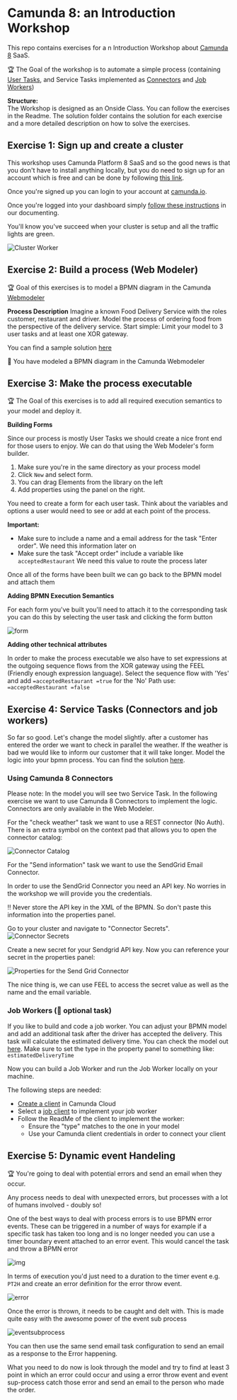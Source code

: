 # Camunda 8: an Introduction Workshop

This repo contains exercises for a n Introduction Workshop about [Camunda 8](https://camunda.com) SaaS. 

:trophy: The Goal of the workshop is to automate a simple process (containing [User Tasks](https://docs.camunda.io/docs/components/modeler/bpmn/user-tasks/), and Service Tasks implemented as [Connectors](https://docs.camunda.io/docs/components/modeler/web-modeler/connectors/) and [Job Workers](https://docs.camunda.io/docs/components/concepts/job-workers/))

**Structure:**  
The Workshop is designed as an Onside Class. You can follow the exercises in the Readme. 
The solution folder contains the solution for each exercise and a more detailed description on how to solve the exercises. 

## Exercise 1: Sign up and create a cluster

This workshop uses Camunda Platform 8 SaaS and so the good news is that you don't have to install anything locally, but you do need to sign up for an account which is free and can be done by following [this link](https://accounts.cloud.camunda.io/signup). 

Once you're signed up you can login to your account at [camunda.io](https://weblogin.cloud.camunda.io). 

Once you're logged into your dashboard simply [follow these instructions](https://docs.camunda.io/docs/components/console/manage-clusters/create-cluster/) in our documenting. 


You'll know you've succeed when your cluster is setup and all the traffic lights are green. 

![Cluster Worker](img/clustersetup.png)

## Exercise 2: Build a process (Web Modeler)
:trophy: Goal of this exercises is to model a BPMN diagram in the Camunda [Webmodeler](https://docs.camunda.io/docs/components/modeler/web-modeler/new-web-modeler/)

**Process Description**
Imagine a known Food Delivery Service with the roles customer, restaurant and driver. Model the process of ordering food from the perspective of the delivery service. Start simple: Limit your model to 3 user tasks and at least one XOR gateway. 

You can find a sample solution [here](Solution/02/02.bpmn)

:tada: You have modeled a BPMN diagram in the Camunda Webmodeler

## Exercise 3: Make the process executable

:trophy: The Goal of this exercises is to add all required execution semantics to your model and deploy it. 

**Building Forms** 

Since our process is mostly User Tasks we should create a nice front end for those users to enjoy. We can do that using the Web Modeler's form builder. 

1. Make sure you're in the same directory as your process model
1. Click `New` and select form.
1. You can drag Elements from the library on the left
1. Add properties using the panel on the right.

You need to create a form for each user task. 
Think about the variables and options a user would need to see or add at each point of the process. 

**Important:** 

* Make sure to include a name and a email address for the task "Enter order". We need this information later on
* Make sure the task "Accept order" include a variable like ```acceptedRestaurant``` We need this value to route the process later 

Once all of the forms have been built we can go back to the BPMN model and attach them

**Adding BPMN Execution Semantics**

For each form you've built you'll need to attach it to the corresponding task you can do this by selecting the user task and clicking the form button

![form](img/connectform.png)

**Adding other technical attributes**

In order to make the process executable we also have to set expressions at the outgoing sequence flows from the XOR gateway using the FEEL (Friendly enough expression language). Select the sequence flow with 'Yes' and add ```=acceptedRestaurant =true``` for the 'No' Path use: ```=acceptedRestaurant =false```




## Exercise 4: Service Tasks (Connectors and job workers)
So far so good. Let's change the model slightly. after a customer has entered the order we want to check in parallel the weather. If the weather is bad we would like to inform our customer that it will take longer. Model the logic into your bpmn process. You can find the solution [here](Solution/Exercise04/04.bpmn). 

### Using Camunda 8 Connectors
Please note: In the model you will see two Service Task. In the following exercise we want to use Camunda 8 Connectors to implement the logic. Connectors are only available in the Web Modeler.

For the "check weather" task we want to use a REST connector (No Auth). There is an extra symbol on the context pad that allows you to open the connector catalog:

![Connector Catalog](img/connector-catalog.png)

For the "Send information" task we want to use the SendGrid Email Connector. 

In order to use the SendGrid Connector you need an API key. No worries in the workshop we will provide you the credentials. 

:bangbang: Never store the API key in the XML of the BPMN. So don't paste this information into the properties panel. 

Go to your cluster and navigate to "Connector Secrets". 
![Connector Secrets](img/connector-secrets.png)

Create a new secret for your Sendgrid API key. Now you can reference your secret in the properties panel: 

![Properties for the Send Grid Connector](img/sendGridConnector.png)

The nice thing is, we can use FEEL to access the secret value as well as the name and the email variable. 

### Job Workers (:star2: optional task)

If you like to build and code a job worker. You can adjust your BPMN model and add an additional task after the driver has accepted the delivery. This task will calculate the estimated delivery time. You can check the model out [here](Solution/04/04-with-job-worker.bpmn). Make sure to set the type in the property panel to something like: ```estimatedDeliveryTime```

Now you can build a Job Worker and run the Job Worker locally on your machine. 

The following steps are needed: 

* [Create a client](https://docs.camunda.io/docs/components/console/manage-clusters/manage-api-clients/#create-a-client) in Camunda Cloud
* Select a [job client](https://docs.camunda.io/docs/apis-clients/overview/) to implement your job worker
* Follow the ReadMe of the client to implement the worker:
    * Ensure the "type" matches to the one in your model
    * Use your Camunda client credentials in order to connect your client








## Exercise 5: Dynamic event Handeling
🏆 You're going to deal with potential errors and send an email when they occur.

Any process needs to deal with unexpected errors, but processes with a lot of humans involved - doubly so! 

One of the best ways to deal with process errors is to 
use BPMN error events. These can be triggered in a number of ways for example if a specific task has taken too long and is no longer needed you can use a timer boundary event attached to an error event. This would cancel the task and throw a BPMN error

![img](img/1errorThrow.png)

In terms of execution you'd just need to a duration to the timer event e.g. `PT2H` and create an error definition for the error throw event. 

![error](img/errorThrow.png)

Once the error is thrown, it needs to be caught and delt with. 
This is made quite easy with the awesome power of the event sub process 

![eventsubprocess](img/eventSubProcess.png)

You can then use the same send email task configuration to send an email as a response to the Error happening. 

What you need to do now is look through the model and try to find at least 3 point in which an error could occur and using a error throw event and event sup-process catch those error and send an email to the person who made the order. 